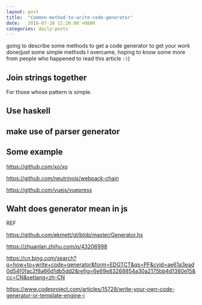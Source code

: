 ```yaml
---
layout: post
title:  "Common-method-to-write-code-generator"
date:   2018-07-28 11:26:00 +0800
categories: daily-posts
---
```


going to describe some methods to get a code generator to get your work done(just some simple methods I overcame, hoping to know some more from people who happened to read this article ```:)```)

## Join strings together
For those whose pattern is simple.

## Use haskell 

## make use of parser generator

## Some example
https://github.com/xo/xo

https://github.com/neutrinojs/webpack-chain

https://github.com/vuejs/vuepress

## Waht does generator mean in js

REF

https://github.com/ekmett/gl/blob/master/Generator.hs

https://zhuanlan.zhihu.com/p/43206998

https://cn.bing.com/search?q=how+to+write+code+generator&form=EDGTCT&qs=PF&cvid=ae61a3ead0d54f0fac2f8a66d1db5dd2&refig=6e69e83268854a30a2175bb4d1380e15&cc=CN&setlang=zh-CN

https://www.codeproject.com/articles/15728/write-your-own-code-generator-or-template-engine-i

